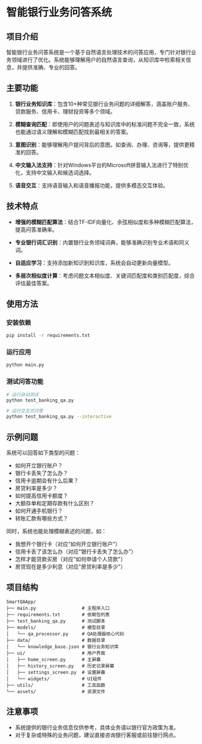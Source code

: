 # 智能银行业务问答系统

## 项目介绍

智能银行业务问答系统是一个基于自然语言处理技术的问答应用，专门针对银行业务领域进行了优化。系统能够理解用户的自然语言查询，从知识库中检索相关信息，并提供准确、专业的回答。

## 主要功能

1. **银行业务知识库**：包含10+种常见银行业务问题的详细解答，涵盖账户服务、贷款服务、信用卡、理财投资等多个领域。

2. **模糊查询匹配**：即使用户的问题表述与知识库中的标准问题不完全一致，系统也能通过语义理解和模糊匹配找到最相关的答案。

3. **意图识别**：能够理解用户提问背后的意图，如查询、办理、咨询等，提供更精准的回答。

4. **中文输入法支持**：针对Windows平台的Microsoft拼音输入法进行了特别优化，支持中文输入和候选词选择。

5. **语音交互**：支持语音输入和语音播报功能，提供多模态交互体验。

## 技术特点

- **增强的模糊匹配算法**：结合TF-IDF向量化、余弦相似度和多种模糊匹配算法，提高问答准确率。
  
- **专业银行词汇识别**：内置银行业务领域词典，能够准确识别专业术语和同义词。

- **自适应学习**：支持添加新知识到知识库，系统会自动更新向量模型。

- **多层次相似度计算**：考虑问题文本相似度、关键词匹配度和类别匹配度，综合评估最佳答案。

## 使用方法

### 安装依赖

```bash
pip install -r requirements.txt
```

### 运行应用

```bash
python main.py
```

### 测试问答功能

```bash
# 运行自动测试
python test_banking_qa.py

# 运行交互式问答
python test_banking_qa.py --interactive
```

## 示例问题

系统可以回答如下类型的问题：

- 如何开立银行账户？
- 银行卡丢失了怎么办？
- 信用卡逾期会有什么后果？
- 房贷利率是多少？
- 如何提高信用卡额度？
- 大额存单和定期存款有什么区别？
- 如何开通手机银行？
- 转账汇款有哪些方式？

同时，系统也能处理模糊表述的问题，如：

- 我想开个银行卡（对应"如何开立银行账户"）
- 信用卡丢了该怎么办（对应"银行卡丢失了怎么办"）
- 怎样才能贷款买房（对应"如何申请个人贷款"）
- 房贷现在是多少利息（对应"房贷利率是多少"）

## 项目结构

```
SmartQAApp/
├── main.py                 # 主程序入口
├── requirements.txt        # 依赖包列表
├── test_banking_qa.py      # 测试脚本
├── models/                 # 模型目录
│   └── qa_processor.py     # QA处理器核心代码
├── data/                   # 数据目录
│   └── knowledge_base.json # 银行业务知识库
├── ui/                     # 用户界面
│   ├── home_screen.py      # 主屏幕
│   ├── history_screen.py   # 历史记录屏幕
│   ├── settings_screen.py  # 设置屏幕
│   └── widgets/            # UI组件
├── utils/                  # 工具函数
└── assets/                 # 资源文件
```

## 注意事项

- 系统提供的银行业务信息仅供参考，具体业务请以银行官方政策为准。
- 对于复杂或特殊的业务问题，建议直接咨询银行客服或前往银行网点。